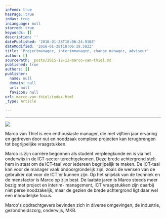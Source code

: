 ```yaml
---
inFeed: true
hasPage: true
inNav: true
inLanguage: null
starred: true
keywords: []
description: ''
datePublished: '2016-01-28T18:06:24.916Z'
dateModified: '2016-01-28T18:06:19.582Z'
title: 'Projectmanager, interimmanager, change manager, adviseur'
author: []
sourcePath: _posts/2015-12-12-marco-van-thiel.md
published: true
authors: []
publisher:
  name: null
  domain: null
  url: null
  favicon: null
url: marco-van-thiel/index.html
_type: Article

---
```

****
![](https://s3-us-west-2.amazonaws.com/the-grid-img/p/e21c557733d8641570cad028056ea46c82904855.jpg)

Marco van Thiel is een enthousiaste manager, die met vijftien jaar
ervaring en gedreven door nut en noodzaak complexe projecten kan terugbrengen
tot begrijpelijke vraagstukken.

Marco is zijn carrière begonnen als student verpleegkunde en
is via het onderwijs in de ICT-sector terechtgekomen. Deze brede achtergrond
stelt hem in staat om de ICT-taal voor iedereen begrijpelijk te maken. De
ICT-taal kan voor de manager vaak ondoorgrondelijk zijn, zoals de wensen van de
gebruiker dat voor de ICT'er kunnen zijn. Op het snijvlak van de techniek en de
mensfactor is Marco op zijn best. De laatste jaren is Marco steeds meer bezig
met project en interim- management, ICT vraagstukken zijn daarbij niet perse
noodzakelijk, maar de gezien de brede achtergrond ligt daar wel een
inhoudelijke focus. 

Marco's opdrachtgevers bevinden zich in diverse omgevingen,
de industrie, gezondheidszorg, onderwijs, MKB.